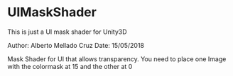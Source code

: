 # UIMaskShader
This is just a UI mask shader for Unity3D

Author: Alberto Mellado Cruz
Date: 15/05/2018

Mask Shader for UI that allows transparency. 
You need to place one Image with the colormask at 15 and the other at 0
